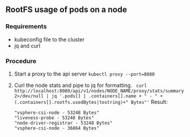 ## RootFS usage of pods on a node
### Requirements
- kubeconfig file to the cluster
- jq and curl

### Procedure
1. Start a proxy to the api server
    ```kubectl proxy --port=8080```

2. Curl the node stats and pipe to jq for formatting.
    ``` curl http://localhost:8080/api/v1/nodes/NODE_NAME/proxy/stats/summary 2>/dev/null | jq '.pods[] | .containers[].name + " - " + (.containers[].rootfs.usedBytes|tostring)+" Bytes"'```
    Result:
    ```
    "vsphere-csi-node - 53248 Bytes"
    "liveness-probe - 53248 Bytes"
    "node-driver-registrar - 53248 Bytes"
    "vsphere-csi-node - 36864 Bytes"
    ```